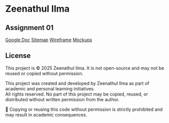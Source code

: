 # Zeenathul Ilma
## Assignment 01

[Google Doc](https://docs.google.com/document/d/1_P1UqrDFoEUpbjViUnxqvvv5SUb39rQCHbLh6JPa15Q/edit?usp=sharing)
[Sitemap](https://www.gloomaps.com/mhQK4Xbkvt)
[Wireframe](https://drive.google.com/file/d/1RvkfP5FZ68YUTH5jhpfNV20gSCKHQSrf/view?usp=sharing)
[Mockups](https://www.figma.com/design/QIMllSNdmXdkfT5vFJSjxQ/MyPortfolio-MockUp?node-id=0-1&t=qtNgkuWPthl35jnO-1) 

## License
This project is © 2025 Zeenathul Ilma. It is not open-source and may not be reused or copied without permission.

This project was created and developed by Zeenathul Ilma as part of academic and personal learning initiatives.  
All rights reserved. No part of this project may be copied, reused, or distributed without written permission from the author.

🚫 Copying or reusing this code without permission is strictly prohibited and may result in academic consequences.
